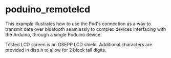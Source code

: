 # poduino_remotelcd

This example illustrates how to use the Pod's connection as a way to transmit data over bluetooth seamlessly to complex devices interfacing with the Arduino, through a single Poduino device.

Tested LCD screen is an OSEPP LCD shield. Additional characters are provided in disp.h to allow for 2 block tall digits.
